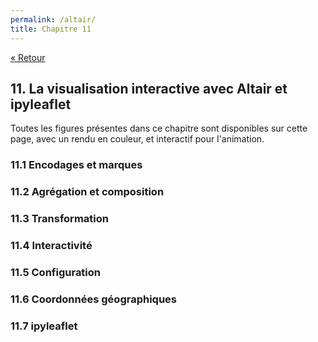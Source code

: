 ```yaml
---
permalink: /altair/
title: Chapitre 11
---
```


[« Retour](/python/contents)

## 11. La visualisation interactive avec Altair et ipyleaflet

Toutes les figures présentes dans ce chapitre sont disponibles sur cette page, avec un rendu en couleur, et interactif pour l'animation.

### 11.1 Encodages et marques

### 11.2 Agrégation et composition

### 11.3 Transformation

### 11.4 Interactivité

### 11.5 Configuration

### 11.6 Coordonnées géographiques

### 11.7 ipyleaflet
